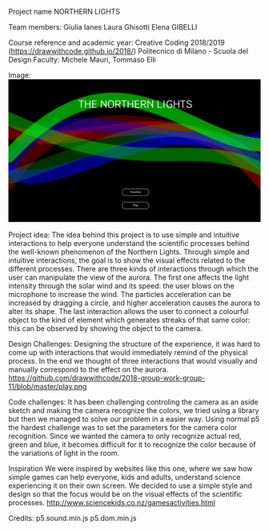Project name
NORTHERN LIGHTS

Team members:
Giulia Ianes
Laura Ghisotti
Elena GIBELLI

Course reference and academic year:
Creative Coding 2018/2019 (https://drawwithcode.github.io/2018/)
Politecnico di Milano - Scuola del Design
Faculty: Michele Mauri, Tommaso Elli

Image:
![alt text](https://github.com/drawwithcode/2018-group-work-group-11/blob/master/aurora.png)


Project idea:
The idea behind this project is to use simple and intuitive interactions to help everyone understand the scientific processes behind the well-known phenomenon of the Northern Lights. Through simple and intuitive interactions, the goal is to show the visual effects related to the different processes.
There are three kinds of interactions through which the user can manipulate the view of the aurora. The first one affects the light intensity through the solar wind and its speed: the user blows on the microphone to increase the wind. The particles acceleration can be increased by dragging a circle, and higher acceleration causes the aurora to alter its shape. The last interaction allows the user to connect a colourful object to the kind of element which generates streaks of that same color: this can be observed by showing the object to the camera.

Design Challenges:
Designing the structure of the experience, it was hard to come up with interactions that would immediately remind of the physical process. In the end we thought of three interactions that would visually and manually correspond to the effect on the aurora.
https://github.com/drawwithcode/2018-group-work-group-11/blob/master/play.png

Code challenges:
It has been challenging controling the camera as an aside sketch and making the camera recognize the colors, we tried using a library but then we managed to solve our problem in a easier way.
Using normal p5 the hardest challenge was to set the parameters for the camera color recognition. Since we wanted the camera to only recognize actual red, green and blue, it becomes difficult for it to recognize the color because of the variations of light in the room.

Inspiration
We were inspired by websites like this one, where we saw how simple games can help everyone, kids and adults, understand science experiencing it on their own screen. We decided to use a simple style and design so that the focus would be on the visual effects of the scientific processes.
http://www.sciencekids.co.nz/gamesactivities.html

Credits:
p5.sound.min.js
p5.dom.min.js

